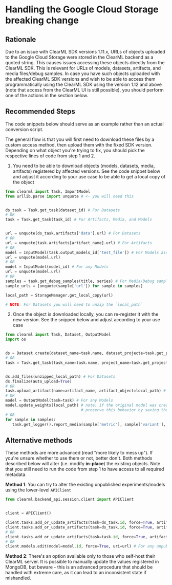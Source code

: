# Handling the Google Cloud Storage breaking change

## Rationale

Due to an issue with ClearML SDK versions 1.11.x, URLs of objects uploaded to the Google Cloud Storage were stored in the ClearML backend as a quoted string. This causes issues accessing these objects directly from the ClearML SDK. This is relevant for URLs of models, datasets, artifacts, and media files/debug samples. In case you have such objects uploaded with the affected ClearML SDK versions and wish to be able to access them programmatically using the ClearML SDK using the version 1.12 and above (note that access from the ClearML UI is still possible), you should perform one of the actions in the section below.

## Recommended Steps

The code snippets below should serve as an example rather than an actual conversion script.

The general flow is that you will first need to download these files by a custom access method, then upload them with the fixed SDK version. Depending on what object you're trying to fix, you should pick the respective lines of code from step 1 and 2.



1. You need to be able to download objects (models, datasets, media, artifacts) registered by affected versions. See the code snippet below and adjust it according to your use case to be able to get a local copy of the object
```python
from clearml import Task, ImportModel
from urllib.parse import unquote # <- you will need this


ds_task = Task.get_task(dataset_id) # For Datasets
# OR
task = Task.get_task(task_id) # For Artifacts, Media, and Models


url = unquote(ds_task.artifacts['data'].url) # For Datasets
# OR
url = unquote(task.artifacts[artifact_name].url) # For Artifacts
# OR
model = InputModel(task.output_models_id['test_file']) # For Models associated to tasks
url = unquote(model.url)
# OR 
model = InputModel(model_id) # For any Models
url = unquote(model.url)
# OR
samples = task.get_debug_samples(title, series) # For Media/Debug samples
sample_urls = [unquote(sample['url']) for sample in samples]

local_path = StorageManager.get_local_copy(url)

# NOTE: For Datasets you will need to unzip the `local_path`
```

2. Once the object is downloaded locally, you can re-register it with the new version. See the snipped below and adjust according to your use case
```python
from clearml import Task, Dataset, OutputModel
import os


ds = Dataset.create(dataset_name=task.name, dataset_projecte=task.get_project_name(), parents=[Dataset.get(dataset_id)]) # For Datasets
# OR
task = Task.get_task(task_name=task.name, project_name=task.get_project_name()) # For Artifacts, Media, and Models


ds.add_files(unzipped_local_path) # For Datasets
ds.finalize(auto_upload=True)
# OR
task.upload_artifact(name=artifact_name, artifact_object=local_path) # For Artifacts
# OR
model = OutputModel(task=task) # For any Models
model.update_weights(local_path) # note: if the original model was created with update_weights_package,
                                 # preserve this behavior by saving the new one with update_weights_package too
# OR
for sample in samples:
   task.get_logger().report_media(sample['metric'], sample['variant'], local_path=unquote(sample['url'])) # For Media/Debug samples
```

## Alternative methods

These methods are more advanced (read "more likely to mess up"). If you're unsure whether to use them or not, better don't. Both methods described below will alter (i.e. modify **in-place**) the existing objects. Note that you still need to run the code from step 1 to have access to all required metadata.

**Method 1**: You can try to alter the existing unpublished experiments/models using the lower-level `APIClient`
```python
from clearml.backend_api.session.client import APIClient


client = APIClient()

client.tasks.add_or_update_artifacts(task=ds_task.id, force=True, artifacts=[{"uri": unquote(ds_task.artifacts['state'].url), "key": "state", "type": "dict"}])
client.tasks.add_or_update_artifacts(task=ds_task.id, force=True, artifacts=[{"uri": unquote(ds_task.artifacts['data'].url), "key": "data", "type": "custom"}]) # For datasets on completed dataset uploads
# OR
client.tasks.add_or_update_artifacts(task=task.id, force=True, artifacts=[{"uri": unquote(url), "key": artifact_name, "type": "custom"}]) # For artifacts on completed tasks
# OR
client.models.edit(model=model.id, force=True, uri=url) # For any unpublished Model
```

**Method 2**: There's an option available only to those who self-host their ClearML server. It is possible to manually update the values registered in MongoDB, but beware - this is an advanced procedure that should be handled with extreme care, as it can lead to an inconsistent state if mishandled.
